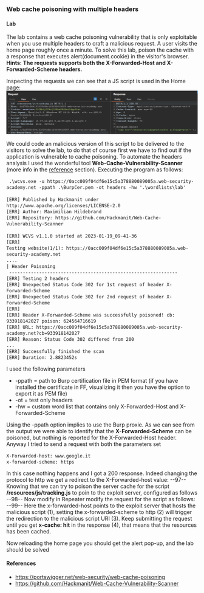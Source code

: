 ### Web cache poisoning with multiple headers
#### Lab
The lab contains a web cache poisoning vulnerability that is only exploitable when you use multiple headers to craft a malicious request. A user visits the home page roughly once a minute. To solve this lab, poison the cache with a response that executes alert(document.cookie) in the visitor's browser.
<b>Hints: The requests  supports both the X-Forwarded-Host and X-Forwarded-Scheme headers. </b>

Inspecting the requests we can see that a JS script is used in the Home page:
<br>![img](./img/96.png)<br>

We could code an malicious version of this script to be delivered to the visitors to solve the lab, to do that of course first we have to find out if the application is vulnerable to cache poisoning. To automate the headers analysis I used the wonderful tool <b>Web-Cache-Vulnerability-Scanner</b> (more info in the [reference](#references) section). Executing the program as follows:
```
 .\wcvs.exe -u https://0acc009f04df6e15c5a378880089005a.web-security-academy.net -ppath .\BurpCer.pem -ot headers -hw '.\wordlists\lab'

[ERR] Published by Hackmanit under http://www.apache.org/licenses/LICENSE-2.0
[ERR] Author: Maximilian Hildebrand
[ERR] Repository: https://github.com/Hackmanit/Web-Cache-Vulnerability-Scanner

[ERR] WCVS v1.1.0 started at 2023-01-19_09-41-36
[ERR]
Testing website(1/1): https://0acc009f04df6e15c5a378880089005a.web-security-academy.net
....
| Header Poisoning
 --------------------------------------------------------------
[ERR] Testing 2 headers
[ERR] Unexpected Status Code 302 for 1st request of header X-Forwarded-Scheme
[ERR] Unexpected Status Code 302 for 2nd request of header X-Forwarded-Scheme
[ERR]
[ERR] Header X-Forwarded-Scheme was successfully poisoned! cb: 933918142027 poison: 624564716619
[ERR] URL: https://0acc009f04df6e15c5a378880089005a.web-security-academy.net?cb=933918142027
[ERR] Reason: Status Code 302 differed from 200
...
[ERR] Successfully finished the scan
[ERR] Duration: 2.8823452s
```
I used the following parameters
+ -ppath = path to Burp certification file in PEM format (if you have installed the certificate in FF, visualizing it then you have the option to export it as PEM file) 
+ -ot = test only headers
+ -hw = custom word list that contains only X-Forwarded-Host and X-Forwarded-Scheme

Using the -ppath option implies to use the Burp proxie. As we can see from the output we were able to identify that the <b>X-Forwarded-Scheme</b> can be poisoned, but nothing is reported for the X-Forwarded-Host header. Anyway I tried to send a request with both the parameters set
```
X-Forwarded-host: www.google.it
x-forwarded-scheme: https
```
In this case nothing happens and I got a 200 response. Indeed changing the protocol to http we get a redirect to the X-Forwarded-host value:
--97--
Knowing that we can try to poison the server cache for the script <b>/resources/js/tracking.js</b> to poin to the exploit server, configured as follows
--98--
Now modify in Repeater modify the request for the script as follows:
--99--
Here the x-forwarded-host points to the exploit server that hosts the malicious script (1), setting the x-forwarded-scheme to http (2) will trigger the redirection to the malicious script URI (3). Keep submitting the request until you get <b>x-cache: hit</b> in the response (4), that means that the resources has been cached.

Now reloading the home page you should get the alert pop-up, and the lab should be solved

#### References
+ https://portswigger.net/web-security/web-cache-poisoning
+ https://github.com/Hackmanit/Web-Cache-Vulnerability-Scanner
